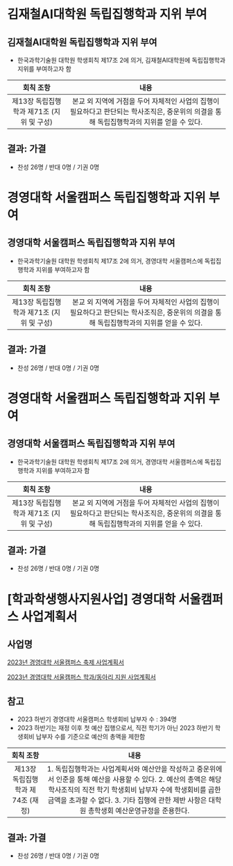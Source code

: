김재철AI대학원 독립집행학과 지위 부여
===

## 김재철AI대학원 독립집행학과 지위 부여
- 한국과학기술원 대학원 학생회칙 제17조 2에 의거, 김재철AI대학원에 독립집행학과 지위를 부여하고자 함

|  회칙 조항  |  내용 |
|:---:|:---:|
| 제13장 독립집행학과 제71조 (지위 및 구성) | 본교 외 지역에 거점을 두어 자체적인 사업의 집행이 필요하다고 판단되는 학사조직은, 중운위의 의결을 통해 독립집행학과의 지위를 얻을 수 있다.|

## 결과: 가결
- 찬성 26명 / 반대 0명 / 기권 0명



경영대학 서울캠퍼스 독립집행학과 지위 부여
===

## 경영대학 서울캠퍼스 독립집행학과 지위 부여
- 한국과학기술원 대학원 학생회칙 제17조 2에 의거, 경영대학 서울캠퍼스에 독립집행학과 지위를 부여하고자 함

|  회칙 조항  |  내용 |
|:---:|:---:|
| 제13장 독립집행학과 제71조 (지위 및 구성) | 본교 외 지역에 거점을 두어 자체적인 사업의 집행이 필요하다고 판단되는 학사조직은, 중운위의 의결을 통해 독립집행학과의 지위를 얻을 수 있다.|

## 결과: 가결
- 찬성 26명 / 반대 0명 / 기권 0명


경영대학 서울캠퍼스 독립집행학과 지위 부여
===

## 경영대학 서울캠퍼스 독립집행학과 지위 부여
- 한국과학기술원 대학원 학생회칙 제17조 2에 의거, 경영대학 서울캠퍼스에 독립집행학과 지위를 부여하고자 함

|  회칙 조항  |  내용 |
|:---:|:---:|
| 제13장 독립집행학과 제71조 (지위 및 구성) | 본교 외 지역에 거점을 두어 자체적인 사업의 집행이 필요하다고 판단되는 학사조직은, 중운위의 의결을 통해 독립집행학과의 지위를 얻을 수 있다.|

## 결과: 가결
- 찬성 26명 / 반대 0명 / 기권 0명



[학과학생행사지원사업] 경영대학 서울캠퍼스 사업계획서
===

## 사업명
[2023년 경영대학 서울캠퍼스 축제 사업계획서](의결4-1.md) 

[2023년 경영대학 서울캠퍼스 학과/동아리 지원 사업계획서](의결4-2.md) 

## 참고
- 2023 하반기 경영대학 서울캠퍼스 학생회비 납부자 수 : 394명
- 2023 하반기는 재정 이후 첫 예산 집행으로서, 직전 학기가 아닌 2023 하반기 학생회비 납부자 수를 기준으로 예산의 총액을 제한함
  
|  회칙 조항  |  내용 |
|:---:|:---:|
| 제13장 독립집행학과 제74조 (재정) | 1. 독립집행학과는 사업계획서와 예산안을 작성하고 중운위에서 인준을 통해 예산을 사용할 수 있다. 2. 예산의 총액은 해당 학사조직의 직전 학기 학생회비 납부자 수에 학생회비를 곱한 금액을 초과할 수 없다. 3. 기타 집행에 관한 제반 사항은 대학원 총학생회 예산운영규정을 준용한다. |

## 결과: 가결
- 찬성 26명 / 반대 0명 / 기권 0명

